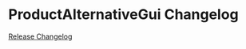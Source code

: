 # ProductAlternativeGui Changelog

[Release Changelog](https://github.com/spryker/product-alternative-gui/releases)
